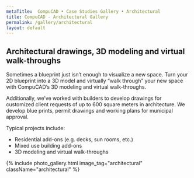 ```yaml
---
metaTitle:  CompuCAD • Case Studies Gallery • Architectural
title: CompuCAD - Architectural Gallery
permalink: /gallery/architectural
layout: default
---
```


## Architectural drawings, 3D modeling and virtual walk-throughs 

Sometimes a blueprint just isn’t enough to visualize a new space. Turn your 2D blueprint into a 3D model and virtually “walk through” your new space with CompuCAD’s 3D modeling and virtual walk-throughs.   

Additionally, we’ve worked with builders to develop drawings for customized client requests of up to 600 square meters in architecture. We develop blue prints, permit drawings and working plans for municipal approval. 

Typical projects include:
 - Residential add-ons (e.g. decks, sun rooms, etc.) 
 - Mixed use building add-ons 
 - 3D modeling and virtual walk-throughs 

{% include photo_gallery.html image_tag="architectural" className="architectural" %}